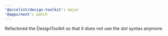 ```yaml
---
'@accelint/design-toolkit': major
'@apps/next': patch
---
```


Refactored the DesignToolkit so that it does not use the dot syntax anymore.
